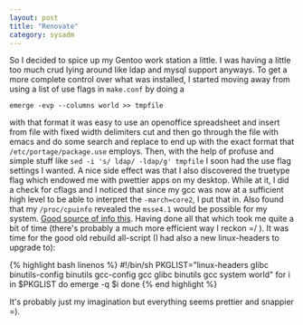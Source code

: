 ```yaml
---
layout: post
title: "Renovate"
category: sysadm
---
```


So I decided to spice up my Gentoo work station a little. I was having
a little too much crud lying around like ldap and mysql support
anyways. To get a more complete control over what was installed, I
started moving away from using a list of use flags in
<code>make.conf</code> by doing a

    emerge -evp --columns world >> tmpfile

with that format it was easy to use an openoffice spreadsheet and
insert from file with fixed width delimiters cut and then go through
the file with emacs and do some search and replace to end up with the
exact format that ``/etc/portage/package.use`` employs.  Then, with
the help of profuse and simple stuff like ``sed -i 's/ ldap/ -ldap/g'
tmpfile`` I soon had the use flag settings I wanted. A nice side
effect was that I also discovered the truetype flag which endowed me
with pwettier apps on my desktop.  While at it, I did a check for
cflags and I noticed that since my gcc was now at a sufficient high
level to be able to interpret the ``-march=core2``, I put that
in. Also found that my ``/proc/cpuinfo`` revealed the ``msse4.1``
would be possible for my system. <a
href="http://en.gentoo-wiki.com/wiki/Safe_Cflags/Intel">Good source of
info this</a>.  Having done all that which took me quite a bit of time
(there's probably a much more efficient way I reckon =/ ). It was time
for the good old rebuild all-script (I had also a new linux-headers to
upgrade to):

{% highlight bash linenos %}
#!/bin/sh
PKGLIST="linux-headers glibc binutils-config binutils gcc-config gcc glibc binutils gcc system world"
for i in $PKGLIST
do
    emerge -q $i
done
{% end highlight %}

It's probably just my imagination but everything seems prettier and snappier =). 
